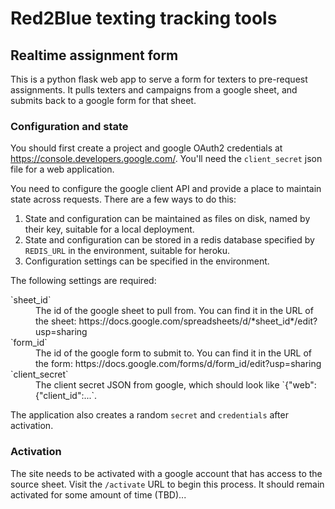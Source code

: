 # Red2Blue texting tracking tools

## Realtime assignment form

This is a python flask web app to serve a form for texters to pre-request assignments.
It pulls texters and campaigns from a google sheet, and submits back to a google form for that sheet.

### Configuration and state

You should first create a project and google OAuth2 credentials at https://console.developers.google.com/.
You'll need the `client_secret` json file for a web application.

You need to configure the google client API and provide a place to maintain state across requests.
There are a few ways to do this:

1. State and configuration can be maintained as files on disk, named by their key, suitable for a local deployment.
1. State and configuration can be stored in a redis database specified by `REDIS_URL` in the environment, suitable for heroku.
1. Configuration settings can be specified in the environment.

The following settings are required:

<dl>
<dt>`sheet_id`</dt>
<dd>The id of the google sheet to pull from.  You can find it in the URL of the sheet: https://docs.google.com/spreadsheets/d/*sheet_id*/edit?usp=sharing</dd>
<dt>`form_id`</dt>
<dd>The id of the google form to submit to.  You can find it in the URL of the form: https://docs.google.com/forms/d/form_id/edit?usp=sharing</dd>
<dt>`client_secret`</dt>
<dd>The client secret JSON from google, which should look like `{"web":{"client_id":...`.</dd>
</dl>

The application also creates a random `secret` and `credentials` after activation.

### Activation

The site needs to be activated with a google account that has access to the source sheet.
Visit the `/activate` URL to begin this process.
It should remain activated for some amount of time (TBD)...
